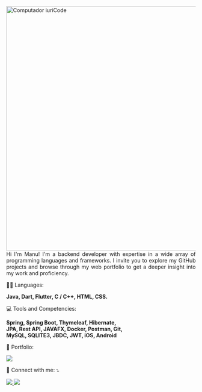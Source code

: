 <img src="https://raw.githubusercontent.com/MicaelliMedeiros/micaellimedeiros/master/image/computer-illustration.png" min-width="700px" max-width="350px" width="650px" align="right" alt="Computador iuriCode">

<p align="justify"> 
Hi I'm Manu!
I'm a backend developer with expertise in a wide array of programming languages and frameworks. I invite you to explore my GitHub projects and browse through my web portfolio to get a deeper insight into my work and proficiency.
</p>

<p align="left">
  👨‍💻 Languages: 
</p>

<p align="left">
  <strong> Java, Dart, Flutter, C / C++, HTML, CSS.</strong>
</p>

<p align="left">
  💻 Tools and Competencies:
</p>

<p align="justify">
  <strong> 
    Spring, Spring Boot, Thymeleaf, Hibernate, <br>JPA, Rest API, JAVAFX, Docker, Postman, Git, <br>MySQL, SQLITE3, JBDC, JWT, iOS, Android
  </strong>
</p>

<p align="left">
  🧬 Portfolio: 
</p>

<p align="left">
  <a href="https://manuelmiguezlauriaportfolio.web.app/" alt="portfolio">
    <img src="https://img.shields.io/badge/website-361561?style=for-the-badge&logo=About.me&logoColor=white" />
  </a>
</p>

<p align="left">
  💌 Connect with me: ⤵️
</p>

<p align="left">
  <a href="mailto:manuelmiguezlauria@gmail.com" alt="Gmail">
    <img src="https://img.shields.io/badge/Gmail-D14836?style=for-the-badge&logo=gmail&logoColor=white" />
  </a>
  <a href="https://www.linkedin.com/in/manuelmiguezlauria/" alt="Linkedin">
    <img src="https://img.shields.io/badge/LinkedIn-0077B5?style=for-the-badge&logo=linkedin&logoColor=white" />
  </a>
</p>



